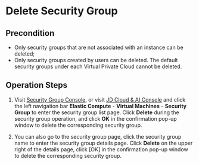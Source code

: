 # Delete Security Group
## Precondition
* Only security groups that are not associated with an instance can be deleted;
* Only security groups created by users can be deleted. The default security groups under each Virtual Private Cloud cannot be deleted.

## Operation Steps
1. Visit [Security Group Console][1], or visit [JD Cloud & AI Console][2] and click the left navigation bar **Elastic Compute** - **Virtual Machines** - **Security Group** to enter the security group list page. Click **Delete** during the security group operation, and click **OK** in the confirmation pop-up window to delete the corresponding security group.

2. You can also go to the security group page, click the security group name to enter the security group details page. Click **Delete** on the upper right of the details page, click [OK] in the confirmation pop-up window to delete the corresponding security group.


  [1]: https://cns-console.jdcloud.com/host/netSecurity/list
  [2]: https://console.jdcloud.com/